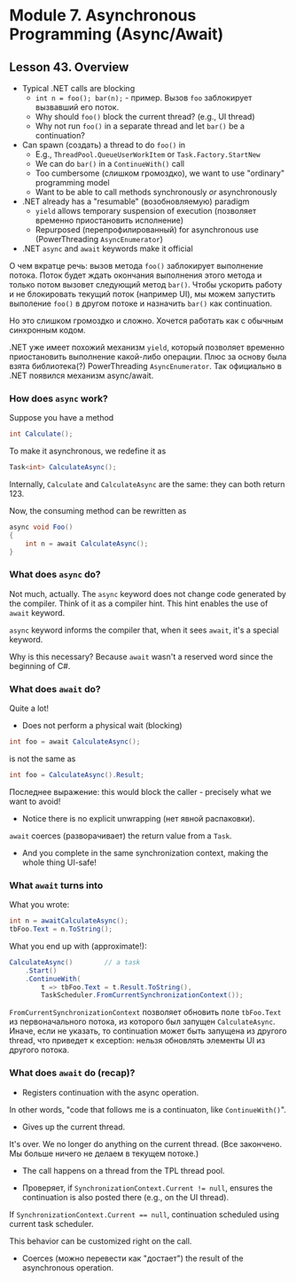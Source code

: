 # Module 7. Asynchronous Programming (Async/Await)

## Lesson 43. Overview

* Typical .NET calls are blocking
  * `int n = foo(); bar(n);` - пример. Вызов `foo` заблокирует вызвавший его поток.
  * Why should `foo()` block the current thread? (e.g., UI thread)
  * Why not run `foo()` in a separate thread and let `bar()` be a continuation?
* Can spawn (создать) a thread to do `foo()` in
  * E.g., `ThreadPool.QueueUserWorkItem` or `Task.Factory.StartNew`
  * We can do `bar()` in a `ContinueWith()` call
  * Too cumbersome (слишком громоздко), we want to use "ordinary" programming model
  * Want to be able to call methods synchronously *or* asynchronously
* .NET already has a "resumable" (возобновляемую) paradigm
  * `yield` allows temporary suspension of execution (позволяет временно приостановить исполнение)
  * Repurposed (перепрофилированный) for asynchronous use (PowerThreading `AsyncEnumerator`)
* .NET `async` and `await` keywords make it official

О чем вкратце речь: вызов метода `foo()` заблокирует выполнение потока. Поток будет ждать окончания
выполнения этого метода и только потом вызовет следующий метод `bar()`. Чтобы ускорить работу
и не блокировать текущий поток (например UI), мы можем запустить выполение `foo()` в другом потоке
и назначить `bar()` как continuation.

Но это слишком громоздко и сложно. Хочется работать как с обычным синхронным кодом.

.NET уже имеет похожий механизм `yield`, который позволяет временно приостановить выполнение
какой-либо операции. Плюс за основу была взята библиотека(?) PowerThreading `AsyncEnumerator`.
Так официально в .NET появился механизм async/await.

### How does `async` work?

Suppose you have a method

```csharp
int Calculate();
```

To make it asynchronous, we redefine it as

```csharp
Task<int> CalculateAsync();
```

Internally, `Calculate` and `CalculateAsync` are the same: they can both return 123.

Now, the consuming method can be rewritten as

```csharp
async void Foo()
{
    int n = await CalculateAsync();
}
```

### What does `async` do?

Not much, actually. The `async` keyword does not change code generated by the compiler.
Think of it as a compiler hint. This hint enables the use of `await` keyword.

`async` keyword informs the compiler that, when it sees `await`, it's a special keyword.

Why is this necessary? Because `await` wasn't a reserved word since the beginning of C#.

### What does `await` do?

Quite a lot!

* Does not perform a physical wait (blocking)

```csharp
int foo = await CalculateAsync();
```

is not the same as

```csharp
int foo = CalculateAsync().Result;
```

Последнее выражение: this would block the caller - precisely what we want to avoid!

* Notice there is no explicit unwrapping (нет явной распаковки).

`await` coerces (разворачивает) the return value from a `Task`.

* And you complete in the same synchronization context, making the whole thing UI-safe!

### What `await` turns into

What you wrote:

```csharp
int n = awaitCalculateAsync();
tbFoo.Text = n.ToString();
```

What you end up with (approximate!):

```csharp
CalculateAsync()        // a task
    .Start()
    .ContinueWith(
        t => tbFoo.Text = t.Result.ToString(),
        TaskScheduler.FromCurrentSynchronizationContext());
```

`FromCurrentSynchronizationContext` позволяет обновить поле `tbFoo.Text` из первоначального потока,
из которого был запущен `CalculateAsync`. Иначе, если не указать, то continuation может быть
запущена из другого thread, что приведет к exception: нельзя обновлять элементы UI из другого
потока.

### What does `await` do (recap)?

* Registers continuation with the async operation.

In other words, "code that follows me is a continuaton, like `ContinueWith()`".

* Gives up the current thread.

It's over. We no longer do anything on the current thread.
(Все закончено. Мы больше ничего не делаем в текущем потоке.)

* The call happens on a thread from the TPL thread pool.

* Проверяет, if `SynchronizationContext.Current != null`, ensures the continuation is also posted
there (e.g., on the UI thread).

If `SynchronizationContext.Current == null`, continuation scheduled using current task scheduler.

This behavior can be customized right on the call.

* Coerces (можно перевести как "достает") the result of the asynchronous operation.

